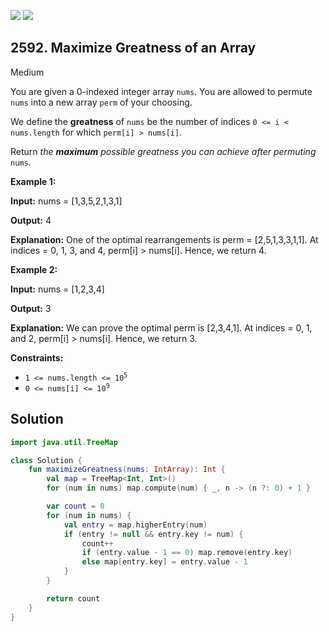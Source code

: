 [![](https://img.shields.io/github/stars/javadev/LeetCode-in-Kotlin?label=Stars&style=flat-square)](https://github.com/javadev/LeetCode-in-Kotlin)
[![](https://img.shields.io/github/forks/javadev/LeetCode-in-Kotlin?label=Fork%20me%20on%20GitHub%20&style=flat-square)](https://github.com/javadev/LeetCode-in-Kotlin/fork)

## 2592\. Maximize Greatness of an Array

Medium

You are given a 0-indexed integer array `nums`. You are allowed to permute `nums` into a new array `perm` of your choosing.

We define the **greatness** of `nums` be the number of indices `0 <= i < nums.length` for which `perm[i] > nums[i]`.

Return _the **maximum** possible greatness you can achieve after permuting_ `nums`.

**Example 1:**

**Input:** nums = [1,3,5,2,1,3,1]

**Output:** 4

**Explanation:** One of the optimal rearrangements is perm = [2,5,1,3,3,1,1]. At indices = 0, 1, 3, and 4, perm[i] > nums[i]. Hence, we return 4.

**Example 2:**

**Input:** nums = [1,2,3,4]

**Output:** 3

**Explanation:** We can prove the optimal perm is [2,3,4,1]. At indices = 0, 1, and 2, perm[i] > nums[i]. Hence, we return 3.

**Constraints:**

*   <code>1 <= nums.length <= 10<sup>5</sup></code>
*   <code>0 <= nums[i] <= 10<sup>9</sup></code>

## Solution

```kotlin
import java.util.TreeMap

class Solution {
    fun maximizeGreatness(nums: IntArray): Int {
        val map = TreeMap<Int, Int>()
        for (num in nums) map.compute(num) { _, n -> (n ?: 0) + 1 }

        var count = 0
        for (num in nums) {
            val entry = map.higherEntry(num)
            if (entry != null && entry.key != num) {
                count++
                if (entry.value - 1 == 0) map.remove(entry.key)
                else map[entry.key] = entry.value - 1
            }
        }

        return count
    }
}
```